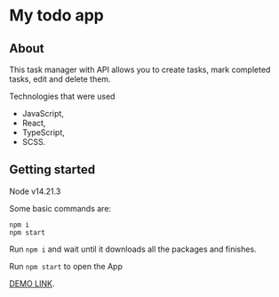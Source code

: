 # My todo app

## About
This task manager with API allows you to create tasks, mark completed tasks, edit and delete them.

Technologies that were used
- JavaScript,
- React,
- TypeScript,
- SCSS.

## Getting started

Node v14.21.3

Some basic commands are:

```
npm i
npm start
```

Run `npm i` and wait until it downloads all the packages and finishes.

Run `npm start` to open the App


[DEMO LINK](https://okarnaukh.github.io/my-todo-app/).
